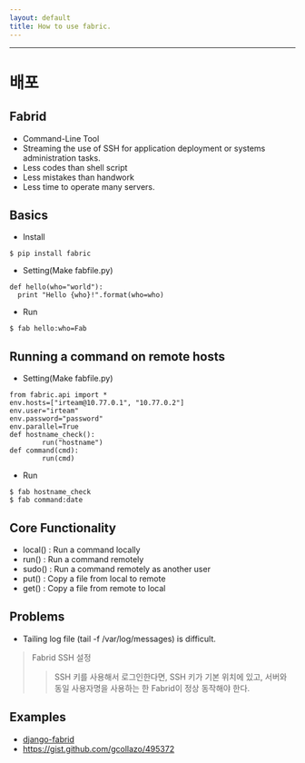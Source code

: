 ```yaml
---
layout: default
title: How to use fabric.
---
```

---------------
# 배포
## Fabrid
- Command-Line Tool
- Streaming the use of SSH for application deployment or systems administration tasks.
- Less codes than shell script
- Less mistakes than handwork
- Less time to operate many servers.

## Basics
- Install
```
$ pip install fabric
```

- Setting(Make fabfile.py)
```
def hello(who="world"):
  print "Hello {who}!".format(who=who)
```

- Run
```
$ fab hello:who=Fab
```

## Running a command on remote hosts
- Setting(Make fabfile.py)
```
from fabric.api import *
env.hosts=["irteam@10.77.0.1", "10.77.0.2"]
env.user="irteam"
env.password="password"
env.parallel=True
def hostname_check():
        run("hostname")
def command(cmd):
        run(cmd)
```

- Run
```
$ fab hostname_check
$ fab command:date
```

## Core Functionality
- local() : Run a command locally
- run() : Run a command remotely
- sudo() : Run a command remotely as another user
- put() : Copy a file from local to remote
- get() : Copy a file from remote to local

## Problems
- Tailing log file (tail -f /var/log/messages) is difficult.

> Fabrid SSH 설정
> >  SSH 키를 사용해서 로그인한다면, SSH 키가 기본 위치에 있고, 서버와 동일 사용자명을 사용하는 한 Fabrid이 정상 동작해야 한다.

## Examples

- [django-fabrid](https://github.com/duointeractive/django-fabtastic/blob/master/examples/fabfile.py)
- https://gist.github.com/gcollazo/495372
